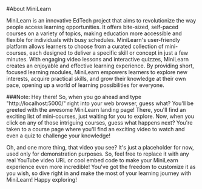 #About MiniLearn

MiniLearn is an innovative EdTech project that aims to revolutionize the way people access learning opportunities. It offers bite-sized, self-paced courses on a variety of topics, making education more accessible and flexible for individuals with busy schedules. MiniLearn's user-friendly platform allows learners to choose from a curated collection of mini-courses, each designed to deliver a specific skill or concept in just a few minutes. With engaging video lessons and interactive quizzes, MiniLearn creates an enjoyable and effective learning experience. By providing short, focused learning modules, MiniLearn empowers learners to explore new interests, acquire practical skills, and grow their knowledge at their own pace, opening up a world of learning possibilities for everyone.

###Note:
Hey there! So, when you go ahead and type "http://localhost:5000/" right into your web browser, guess what? You'll be greeted with the awesome MiniLearn landing page! There, you'll find an exciting list of mini-courses, just waiting for you to explore. Now, when you click on any of those intriguing courses, guess what happens next? You're taken to a course page where you'll find an exciting video to watch and even a quiz to challenge your knowledge!

Oh, and one more thing, that video you see? It's just a placeholder for now, used only for demonstration purposes. So, feel free to replace it with any real YouTube video URL or cool embed code to make your MiniLearn experience even more incredible! You've got the freedom to customize it as you wish, so dive right in and make the most of your learning journey with MiniLearn! Happy exploring!
